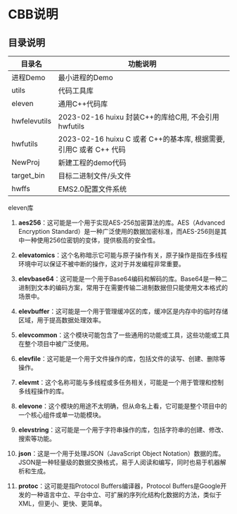 # CBB说明

## 目录说明

| 目录名       | 功能说明                                                     |
| ------------ | ------------------------------------------------------------ |
| 进程Demo     | 最小进程的Demo                                               |
| utils        | 代码工具库                                                   |
| eleven       | 通用C++代码库                                                |
| hwfelevutils | 2023-02-16 huixu 封装C++的库给C用, 不会引用hwfutils          |
| hwfutils     | 2023-02-16 huixu C 或者 C++的基本库, 根据需要, 引用C 或者 C++ 代码 |
| NewProj      | 新建工程的demo代码                                           |
| target_bin   | 目标二进制文件/头文件                                        |
| hwffs   | EMS2.0配置文件系统                                        |

eleven库

1. **aes256**：这可能是一个用于实现AES-256加密算法的库。AES（Advanced Encryption Standard）是一种广泛使用的数据加密标准，而AES-256则是其中一种使用256位密钥的变体，提供极高的安全性。

2. **elevatomics**：这个名称暗示它可能与原子操作有关，原子操作是指在多线程环境中可以保证不被中断的操作，这对于并发编程非常重要。

3. **elevbase64**：这可能是一个用于Base64编码和解码的库。Base64是一种二进制到文本的编码方案，常用于在需要传输二进制数据但只能使用文本格式的场景中。

4. **elevbuffer**：这可能是一个用于管理缓冲区的库，缓冲区是内存中的临时存储区域，用于提高数据处理效率。

5. **elevcommon**：这个模块可能包含了一些通用的功能或工具，这些功能或工具在整个项目中被广泛使用。

6. **elevfile**：这可能是一个用于文件操作的库，包括文件的读写、创建、删除等操作。

7. **elevmt**：这个名称可能与多线程或多任务相关，可能是一个用于管理和控制多线程操作的库。

8. **elevone**：这个模块的用途不太明确，但从命名上看，它可能是整个项目中的一个核心组件或单一功能模块。

9. **elevstring**：这可能是一个用于字符串操作的库，包括字符串的创建、修改、搜索等功能。

10. **json**：这是一个用于处理JSON（JavaScript Object Notation）数据的库。JSON是一种轻量级的数据交换格式，易于人阅读和编写，同时也易于机器解析和生成。

11. **protoc**：这可能是指Protocol Buffers编译器，Protocol Buffers是Google开发的一种语言中立、平台中立、可扩展的序列化结构化数据的方法，类似于XML，但更小、更快、更简单。
